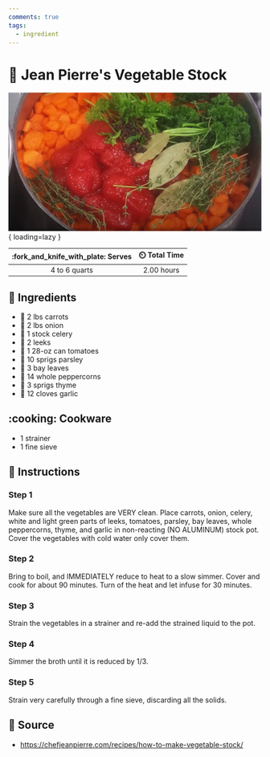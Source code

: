 ```yaml
---
comments: true
tags:
  - ingredient
---
```

# :stew: Jean Pierre's Vegetable Stock

![Jean Pierre's Vegetable Stock](../assets/images/jean-pierre's-vegetable-stock.jpg){ loading=lazy }

| :fork_and_knife_with_plate: Serves | :timer_clock: Total Time |
|:----------------------------------:|:-----------------------: |
| 4 to 6 quarts | 2.00 hours |

## :salt: Ingredients

- :carrot: 2 lbs carrots
- :onion: 2 lbs onion
- :leafy_green: 1 stock celery
- :leafy_green: 2 leeks
- :tomato: 1 28-oz can tomatoes
- :herb: 10 sprigs parsley
- :fallen_leaf: 3 bay leaves
- :salt: 14 whole peppercorns
- :herb: 3 sprigs thyme
- :garlic: 12 cloves garlic

## :cooking: Cookware

- 1 strainer
- 1 fine sieve

## :pencil: Instructions

### Step 1

Make sure all the vegetables are VERY clean. Place carrots, onion, celery, white and light green parts of leeks,
tomatoes, parsley, bay leaves, whole peppercorns, thyme, and garlic in non-reacting (NO ALUMINUM) stock pot. Cover the
vegetables with cold water only cover them.

### Step 2

Bring to boil, and IMMEDIATELY reduce to heat to a slow simmer. Cover and cook for about 90 minutes. Turn of the heat
and let infuse for 30 minutes.

### Step 3

Strain the vegetables in a strainer and re-add the strained liquid to the pot.

### Step 4

Simmer the broth until it is reduced by 1/3.

### Step 5

Strain very carefully through a fine sieve, discarding all the solids.

## :link: Source

- <https://chefjeanpierre.com/recipes/how-to-make-vegetable-stock/>
